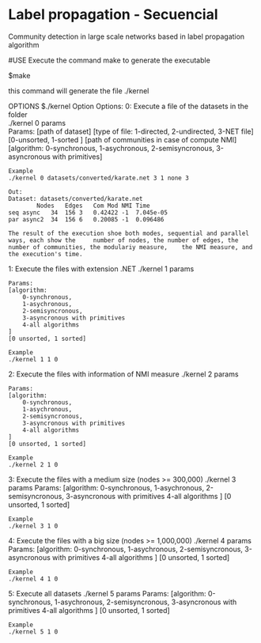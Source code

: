 # Label propagation - Secuencial
Community detection in large scale networks based in label propagation algorithm


#USE
Execute the command make to generate the executable

$make

this command will generate the file ./kernel

OPTIONS
$./kernel Option 
Options:
0: Execute a file of the datasets in the folder  
	./kernel 0 params	
	Params: 
	[path of dataset] 
	[type of file: 1-directed, 2-undirected, 3-NET file] 
	[0-unsorted, 1-sorted ]
	[path of communities in case of compute NMI]
	[algorithm: 0-synchronous, 1-asychronous, 2-semisyncronous, 3-asyncronous with primitives]
	
	Example
	./kernel 0 datasets/converted/karate.net 3 1 none 3

	Out:
	Dataset: datasets/converted/karate.net
			Nodes	Edges	Com	Mod	NMI	Time
	seq async 	34	156	3	0.42422	-1	7.045e-05
	par async2 	34	156	6	0.20085	-1	0.096486

	The result of the execution shoe both modes, sequential and parallel ways, each show the 	 number of nodes, the number of edges, the number of communities, the modulariy measure, 	the NMI measure, and the execution's time.
 
1: Execute the files with extension .NET
	./kernel 1 params
	
	Params:
	[algorithm: 
		0-synchronous, 
		1-asychronous, 
		2-semisyncronous, 
		3-asyncronous with primitives
		4-all algorithms
	]
	[0 unsorted, 1 sorted]

	Example 
	./kernel 1 1 0

2: Execute the files with information of NMI measure
	./kernel 2 params
	
	Params:
	[algorithm: 
		0-synchronous, 
		1-asychronous, 
		2-semisyncronous, 
		3-asyncronous with primitives
		4-all algorithms
	]
	[0 unsorted, 1 sorted]

	Example 
	./kernel 2 1 0

3: Execute the files with a medium size (nodes >= 300,000)
	./kernel 3 params
	Params:
	[algorithm: 
		0-synchronous, 
		1-asychronous, 
		2-semisyncronous, 
		3-asyncronous with primitives
		4-all algorithms
	]
	[0 unsorted, 1 sorted]
	
	Example 
	./kernel 3 1 0

4: Execute the files with a big size (nodes >= 1,000,000)
	./kernel 4 params
	Params:
	[algorithm: 
		0-synchronous, 
		1-asychronous, 
		2-semisyncronous, 
		3-asyncronous with primitives
		4-all algorithms
	]
	[0 unsorted, 1 sorted]
	
	Example 
	./kernel 4 1 0

5: Execute all datasets 
	./kernel 5 params
	Params:
	[algorithm: 
		0-synchronous, 
		1-asychronous, 
		2-semisyncronous, 
		3-asyncronous with primitives
		4-all algorithms
	]
	[0 unsorted, 1 sorted]

	Example 
	./kernel 5 1 0
 
